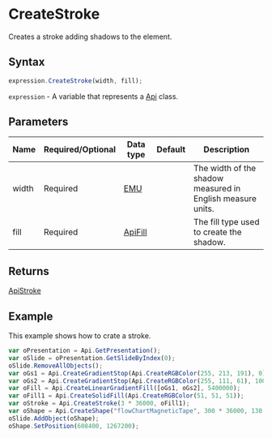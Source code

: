 # CreateStroke

Creates a stroke adding shadows to the element.

## Syntax

```javascript
expression.CreateStroke(width, fill);
```

`expression` - A variable that represents a [Api](../Api.md) class.

## Parameters

| **Name** | **Required/Optional** | **Data type** | **Default** | **Description** |
| ------------- | ------------- | ------------- | ------------- | ------------- |
| width | Required | [EMU](../../Enumeration/EMU.md) |  | The width of the shadow measured in English measure units. |
| fill | Required | [ApiFill](../../ApiFill/ApiFill.md) |  | The fill type used to create the shadow. |

## Returns

[ApiStroke](../../ApiStroke/ApiStroke.md)

## Example

This example shows how to crate a stroke.

```javascript
var oPresentation = Api.GetPresentation();
var oSlide = oPresentation.GetSlideByIndex(0);
oSlide.RemoveAllObjects();
var oGs1 = Api.CreateGradientStop(Api.CreateRGBColor(255, 213, 191), 0);
var oGs2 = Api.CreateGradientStop(Api.CreateRGBColor(255, 111, 61), 100000);
var oFill = Api.CreateLinearGradientFill([oGs1, oGs2], 5400000);
var oFill1 = Api.CreateSolidFill(Api.CreateRGBColor(51, 51, 51));
var oStroke = Api.CreateStroke(3 * 36000, oFill1);
var oShape = Api.CreateShape("flowChartMagneticTape", 300 * 36000, 130 * 36000, oFill, oStroke);
oSlide.AddObject(oShape);
oShape.SetPosition(608400, 1267200);
```
